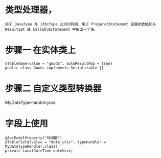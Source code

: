 # 类型处理器，
```text
用于 JavaType 与 JdbcType 之间的转换，用于 PreparedStatement 设置参数值和从 ResultSet 或 CallableStatement 中取出一个值，
```
# 步骤一 在实体类上
```text
@TableName(value = "goods", autoResultMap = true)
public class Goods implements Serializable {}
```
# 步骤二 自定义类型转换器
MyDateTypeHandler.java

# 字段上使用
```text
@ApiModelProperty("时间戳")
@TableField(value = "date_unix", typeHandler = MyDateTypeHandler.class)
private LocalDateTime dateUnix;
```